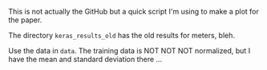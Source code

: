 This is not actually the GitHub but a quick script I'm using to make a plot for
the paper.

The directory `keras_results_old` has the old results for meters, bleh.

Use the data in `data`. The training data is NOT NOT NOT normalized, but I have
the mean and standard deviation there ...
